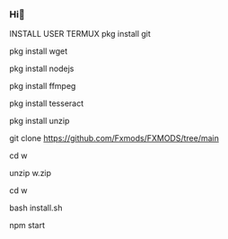 ### Hi👋

INSTALL USER TERMUX
pkg install git

pkg install wget

pkg install nodejs

pkg install ffmpeg

pkg install tesseract

pkg install unzip

git clone https://github.com/Fxmods/FXMODS/tree/main

cd w

unzip w.zip

cd w

bash install.sh

npm start
